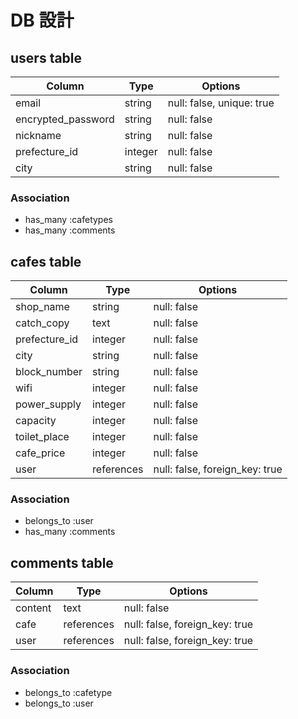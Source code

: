 # DB 設計

## users table

| Column             | Type                | Options                   |
|--------------------|---------------------|---------------------------|
| email              | string              | null: false, unique: true |
| encrypted_password | string              | null: false               |
| nickname           | string              | null: false               |
| prefecture_id      | integer             | null: false               |
| city               | string              | null: false               |

### Association

* has_many :cafetypes
* has_many :comments

## cafes table

| Column             | Type       | Options                        |
|--------------------|------------|--------------------------------|
| shop_name          | string     | null: false                    |
| catch_copy         | text       | null: false                    |
| prefecture_id      | integer    | null: false                    |
| city               | string     | null: false                    |
| block_number       | string     | null: false                    |
| wifi               | integer    | null: false                    |
| power_supply       | integer    | null: false                    |
| capacity           | integer    | null: false                    |
| toilet_place       | integer    | null: false                    |
| cafe_price         | integer    | null: false                    |
| user               | references | null: false, foreign_key: true |

### Association

- belongs_to :user
- has_many :comments

## comments table

| Column      | Type       | Options                        |
|-------------|------------|--------------------------------|
| content     | text       | null: false                    |
| cafe        | references | null: false, foreign_key: true |
| user        | references | null: false, foreign_key: true |

### Association

- belongs_to :cafetype
- belongs_to :user